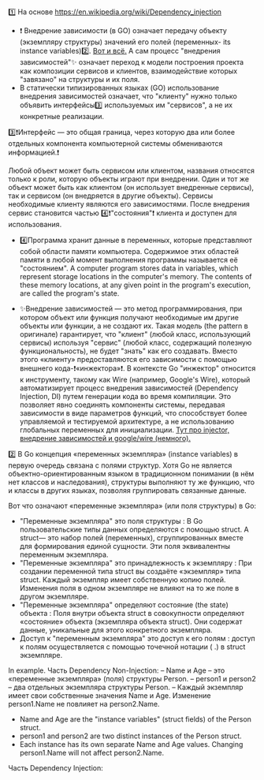 
1️⃣ На основе https://en.wikipedia.org/wiki/Dependency_injection

- ❗ Внедрение зависимости (в GO) означает передачу объекту (экземпляру структуры) значений его полей (переменных- its  instance variables)2️⃣. [Вот и всё.](https://www.jamesshore.com/v2/blog/2006/dependency-injection-demystified)
А сам процесс "внедрения зависимостей"✨ означает переход к модели построения проекта как композиции сервисов и клиентов, взаимодействие которых "завязано" на структуры и их поля.
- В статически типизированных языках (GO) использование внедрения зависимостей означает, что "клиенту" нужно только объявить интерфейсы3️⃣ используемых им "сервисов", а не их конкретные реализации.

3️⃣❗Интерфейс — это общая граница, через которую два или более отдельных компонента компьютерной системы обмениваются информацией.❗

Любой объект может быть сервисом или клиентом, названия относятся только к роли, которую объекты играют при внедрении. Один и тот же объект может быть как клиентом (он использует внедренные сервисы), так и сервисом (он внедряется в другие объекты).
Сервисы необходимые клиенту являются его зависимостями.
После внедрения сервис становится частью 4️⃣❗"состояния"❗ клиента и доступен для использования.

- 4️⃣Программа хранит данные в переменных, которые представляют собой области памяти компьютера. Содержимое этих областей памяти в любой момент выполнения программы называется её "состоянием".
A computer program stores data in variables, which represent storage locations in the computer's memory. The contents of these memory locations, at any given point in the program's execution, are called the program's state.

- ✨Внедрение зависимостей — это метод программирования, при котором объект или функция получают необходимые им другие объекты или функции, а не создают их. Такая модель (the pattern в оригинале) гарантирует, что "клиент" (любой класс, использующий сервисы) используя "сервис" (любой класс, содержащий полезную функциональность), не будет "знать" как его создавать. Вместо этого «клиенту» предоставляются его зависимости с помощью внешнего кода-❗«инжектора»❗.
В контексте Go "инжектор" относится к инструменту, такому как Wire (например, Google's Wire), который автоматизирует процесс внедрения зависимостей (Dependency Injection, DI) путем генерации кода во время компиляции. Это позволяет явно соединять компоненты системы, передавая зависимости в виде параметров функций, что способствует более управляемой и тестируемой архитектуре, а не использованию глобальных переменных для инициализации. 
[Тут про injector, внедрение зависимостей и google/wire (немного).](https://golangforall.com/ru/post/dependency-injection.html)

2️⃣ В Go концепция «переменных экземпляра» (instance variables) в первую очередь связана с полями структур. Хотя Go не является объектно-ориентированным языком в традиционном понимании (в нём нет классов и наследования), структуры выполняют ту же функцию, что и классы в других языках, позволяя группировать связанные данные.

Вот что означают «переменные экземпляра» (или поля структуры) в Go:

- "Переменные экземпляра" это поля структуры : В Go пользовательские типы данных определяются с помощью struct. A struct— это набор полей (переменных), сгруппированных вместе для формирования единой сущности. Эти поля эквивалентны переменным экземпляра.
- "Переменные экземпляра" это принадлежность к экземпляру : При создании переменной типа struct вы создаёте «экземпляр» типа struct. Каждый экземпляр имеет собственную копию полей. Изменения поля в одном экземпляре не влияют на то же поле в другом экземпляре.
- "Переменные экземпляра" определяют состояние (the state) объекта : Поля внутри объекта struct в совокупности определяют «состояние» объекта (экземпляра объекта struct). Они содержат данные, уникальные для этого конкретного экземпляра.
- Доступ к "переменным экземпляра" это доступ к его полям : доступ к полям осуществляется с помощью точечной нотации ( .) в struct экземпляре.

In example.
Часть Dependency Non-Injection:
– Name и Age – это «переменные экземпляра» (поля) структуры Person.
– person1 и person2 – два отдельных экземпляра структуры Person.
– Каждый экземпляр имеет свои собственные значения Name и Age. Изменение person1.Name не повлияет на person2.Name.
- Name and Age are the "instance variables" (struct fields) of the Person struct.
- person1 and person2 are two distinct instances of the Person struct.
- Each instance has its own separate Name and Age values. Changing person1.Name will not affect person2.Name.

Часть Dependency Injection: